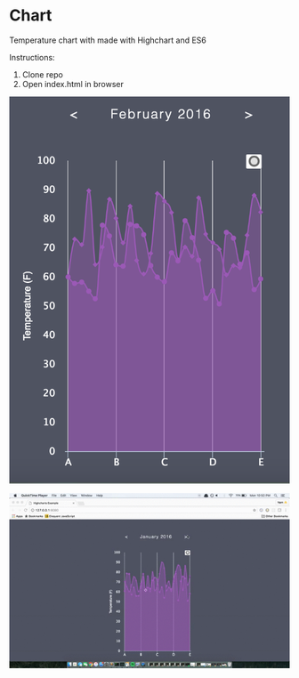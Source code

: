 # Chart
Temperature chart with made with Highchart and ES6

Instructions: 

1. Clone repo
2. Open index.html in browser


![preview](https://raw.githubusercontent.com/nismodao/Chart/master/temp.png)

![preview](https://raw.githubusercontent.com/nismodao/Chart/master/out.gif)


